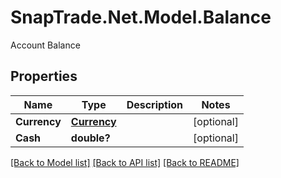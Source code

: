 # SnapTrade.Net.Model.Balance
Account Balance

## Properties

Name | Type | Description | Notes
------------ | ------------- | ------------- | -------------
**Currency** | [**Currency**](Currency.md) |  | [optional] 
**Cash** | **double?** |  | [optional] 

[[Back to Model list]](../README.md#documentation-for-models) [[Back to API list]](../README.md#documentation-for-api-endpoints) [[Back to README]](../README.md)

